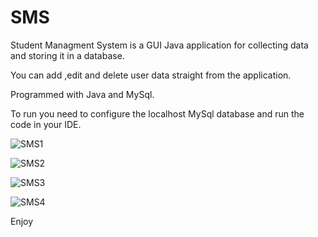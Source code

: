 # SMS
Student Managment System is a GUI Java application for collecting data and storing it in a database.

You can add ,edit and delete user data straight from the application.

Programmed with Java and MySql.

To run you need to configure the localhost MySql database and run the code in your IDE.




![SMS1](https://user-images.githubusercontent.com/103357132/162614910-020c1acf-8674-4663-a2a0-915f2110de73.jpg)


![SMS2](https://user-images.githubusercontent.com/103357132/162614913-67c22199-720a-449b-8401-93307652a08a.jpg)


![SMS3](https://user-images.githubusercontent.com/103357132/162614916-b8dcdce2-3952-410b-87f9-0c75eb0e7ecc.jpg)


![SMS4](https://user-images.githubusercontent.com/103357132/162614920-71c8b09d-f4c3-40e4-a76f-51ddc1313f26.jpg)


Enjoy 

